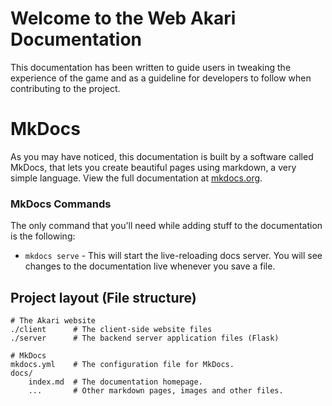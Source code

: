 # Welcome to the Web Akari Documentation

This documentation has been written to guide users in tweaking the experience of the game and as a guideline for developers to follow when contributing to the project.

# MkDocs

As you may have noticed, this documentation is built by a software called MkDocs, that lets you create beautiful pages using markdown, a very simple language. View the full documentation at [mkdocs.org](https://www.mkdocs.org).

### MkDocs Commands

The only command that you'll need while adding stuff to the documentation is the following:

* `mkdocs serve` - This will start the live-reloading docs server. You will see changes to the documentation live whenever you save a file.

## Project layout (File structure)

    # The Akari website
    ./client      # The client-side website files
    ./server      # The backend server application files (Flask)

    # MkDocs
    mkdocs.yml    # The configuration file for MkDocs.
    docs/
        index.md  # The documentation homepage.
        ...       # Other markdown pages, images and other files.
